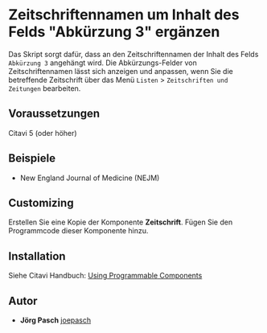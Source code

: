 # Zeitschriftennamen um Inhalt des Felds "Abkürzung 3" ergänzen
Das Skript sorgt dafür, dass an den Zeitschriftennamen der Inhalt des Felds `Abkürzung 3` angehängt wird. Die Abkürzungs-Felder von Zeitschriftennamen lässt sich anzeigen und anpassen, wenn Sie die betreffende Zeitschrift über das Menü `Listen` > `Zeitschriften und Zeitungen` bearbeiten.

## Voraussetzungen
Citavi 5 (oder höher)

## Beispiele

- New England Journal of Medicine (NEJM)

## Customizing
Erstellen Sie eine Kopie der Komponente **Zeitschrift**. Fügen Sie den Programmcode dieser Komponente hinzu.

## Installation
Siehe Citavi Handbuch: [Using Programmable Components](https://www.citavi.com/programmable_components)

## Autor

* **Jörg Pasch** [joepasch](https://github.com/joepasch)
